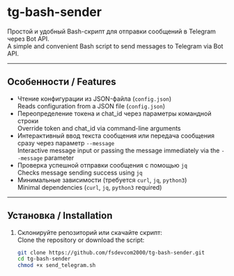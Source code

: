 # tg-bash-sender

Простой и удобный Bash-скрипт для отправки сообщений в Telegram через Bot API.  
A simple and convenient Bash script to send messages to Telegram via Bot API.

---

## Особенности / Features

- Чтение конфигурации из JSON-файла (`config.json`)  
  Reads configuration from a JSON file (`config.json`)
- Переопределение токена и chat_id через параметры командной строки  
  Override token and chat_id via command-line arguments
- Интерактивный ввод текста сообщения или передача сообщения сразу через параметр `--message`  
  Interactive message input or passing the message immediately via the `--message` parameter
- Проверка успешной отправки сообщения с помощью `jq`  
  Checks message sending success using `jq`
- Минимальные зависимости (требуется `curl`, `jq`, `python3`)  
  Minimal dependencies (`curl`, `jq`, `python3` required)

---

## Установка / Installation

1. Склонируйте репозиторий или скачайте скрипт:  
   Clone the repository or download the script:

   ```bash
   git clone https://github.com/fsdevcom2000/tg-bash-sender.git
   cd tg-bash-sender
   chmod +x send_telegram.sh
